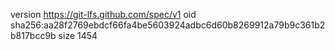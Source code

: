 version https://git-lfs.github.com/spec/v1
oid sha256:aa28f2769ebdcf66fa4be5603924adbc6d60b8269912a79b9c361b2b817bcc9b
size 1454
